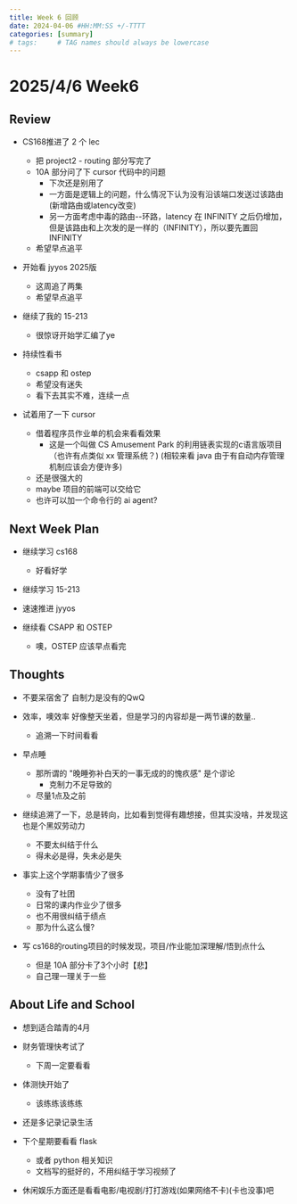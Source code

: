```yaml
---
title: Week 6 回顾
date: 2024-04-06 #HH:MM:SS +/-TTTT
categories: [summary]
# tags:     # TAG names should always be lowercase
---
```


# 2025/4/6 Week6

## Review

- CS168推进了 2 个 lec
    - 把 project2 - routing 部分写完了
    - 10A 部分问了下 cursor 代码中的问题
        - 下次还是别用了
        - 一方面是逻辑上的问题，什么情况下认为没有沿该端口发送过该路由(新增路由或latency改变)
        - 另一方面考虑中毒的路由--环路，latency 在 INFINITY 之后仍增加，但是该路由和上次发的是一样的（INFINITY），所以要先置回 INFINITY
    - 希望早点追平

- 开始看 jyyos 2025版
    - 这周追了两集
    - 希望早点追平

- 继续了我的 15-213
    - 很惊讶开始学汇编了ye 

- 持续性看书
    - csapp 和 ostep
    - 希望没有迷失
    - 看下去其实不难，连续一点

- 试着用了一下 cursor
    - 借着程序员作业单的机会来看看效果
        - 这是一个叫做 CS Amusement Park 的利用链表实现的c语言版项目（也许有点类似 xx 管理系统？) (相较来看 java 由于有自动内存管理机制应该会方便许多)
    - 还是很强大的
    - maybe 项目的前端可以交给它
    - 也许可以加一个命令行的 ai agent?


## Next Week Plan

- 继续学习 cs168
    - 好看好学

- 继续学习 15-213

- 速速推进 jyyos

- 继续看 CSAPP 和 OSTEP
    - 噢，OSTEP 应该早点看完

## Thoughts


- 不要呆宿舍了
自制力是没有的QwQ

- 效率，噢效率
  好像整天坐着，但是学习的内容却是一两节课的数量..
    - 追溯一下时间看看

- 早点睡
    - 那所谓的 "晚睡弥补白天的一事无成的的愧疚感" 是个谬论
        - 克制力不足导致的
    - 尽量1点及之前

- 继续追溯了一下，总是转向，比如看到觉得有趣想接，但其实没啥，并发现这也是个黑奴劳动力
    - 不要太纠结于什么
    - 得未必是得，失未必是失

- 事实上这个学期事情少了很多
    - 没有了社团
    - 日常的课内作业少了很多
    - 也不用很纠结于绩点
    - 那为什么这么慢?

- 写 cs168的routing项目的时候发现，项目/作业能加深理解/悟到点什么
    - 但是 10A 部分卡了3个小时【悲】
    - 自己理一理关于一些

## About Life and School

- 想到适合踏青的4月

- 财务管理快考试了
    - 下周一定要看看

- 体测快开始了
    - 该练练该练练

- 还是多记录记录生活

- 下个星期要看看 flask
    - 或者 python 相关知识
    - 文档写的挺好的，不用纠结于学习视频了

- 休闲娱乐方面还是看看电影/电视剧/打打游戏(如果网络不卡)(卡也没事)吧

